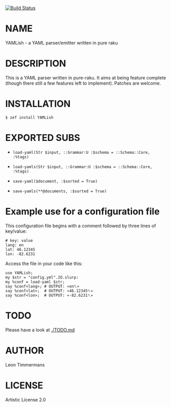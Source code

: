 [![Build Status](https://travis-ci.org/tbrowder/yamlish.svg?branch=master)](https://travis-ci.org/tbrowder/yamlish)

NAME
====

YAMLish - a YAML parser/emitter written in pure raku

DESCRIPTION
===========

This is a YAML parser written in pure-raku. It aims at being feature complete (though there still a few features left to implement). Patches are welcome.

INSTALLATION
============

```console
$ zef install YAMLish
```

EXPORTED SUBS
=============

  * `load-yaml(Str $input, ::Grammar:U :$schema = ::Schema::Core, :%tags)`

  * `load-yamls(Str $input, ::Grammar:U :$schema = ::Schema::Core, :%tags)`

  * `save-yaml($document, :$sorted = True)`

  * `save-yamls(**@documents, :$sorted = True)`

Example use for a configuration file
====================================

This configuration file begins with a comment followed by three lines of key/value:

    # key: value
    lang: en
    lat: 46.12345
    lon: -82.6231

Access the file in your code like this:

    use YAMLish;
    my $str = "config.yml".IO.slurp:
    my %conf = load-yaml $str;
    say %conf<lang>; # OUTPUT: «en␤»
    say %conf<lat>;  # OUTPUT: «46.12345␤»
    say %conf<lon>;  # OUTPUT: «-82.6231␤»

TODO
====

Please have a look at [./TODO.md](./TODO.md)

AUTHOR
======

Leon Timmermans

LICENSE
=======

Artistic License 2.0

